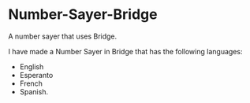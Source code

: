 # Number-Sayer-Bridge
A number sayer that uses Bridge.

I have made a Number Sayer in Bridge that has the following languages:
- English
- Esperanto
- French
- Spanish.
